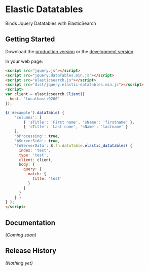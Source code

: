 # Elastic Datatables
Binds Jquery Datatables with ElasticSearch

## Getting Started
Download the [production version][min] or the [development version][max].

In your web page:

```html
<script src="jquery.js"></script>
<script src="jquery.dataTables.min.js"></script>
<script src="elasticsearch.js"></script>
<script src="dist/jquery.elastic-datatables.min.js"></script>
<script>
var client = elasticsearch.Client({
  host: 'localhost:9200'
});

$('#example').dataTable( {
    'columns': [
        { 'sTitle': 'First name', 'sName': 'firstname' },
        { 'sTitle': 'Last name', 'sName': 'lastname' }
    ],
    'bProcessing': true,
    'bServerSide': true,
    'fnServerData': $.fn.dataTable.elastic_datatables( {
      index: 'test',
      type: 'test',
      client: client,
      body: {
        query: {
          match: {
            title: 'test'
          }
        }
      }
    } )
} );
</script>
```

## Documentation
_(Coming soon)_

## Release History
_(Nothing yet)_

[min]: https://raw.github.com/pidupuis/elastic-datatables/master/dist/jquery.elastic-datatables.min.js
[max]: https://raw.github.com/pidupuis/elastic-datatables/master/dist/jquery.elastic-datatables.js

